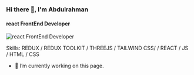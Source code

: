 ### Hi there 👋, I'm Abdulrahman
#### react FrontEnd Developer
![react FrontEnd Developer](https://avatars.githubusercontent.com/u/121685773?v=4)


Skills: REDUX / REDUX TOOLKIT / THREEJS / TAILWIND CSS/  / REACT / JS / HTML / CSS

- 🔭 I’m currently working on this page. 



